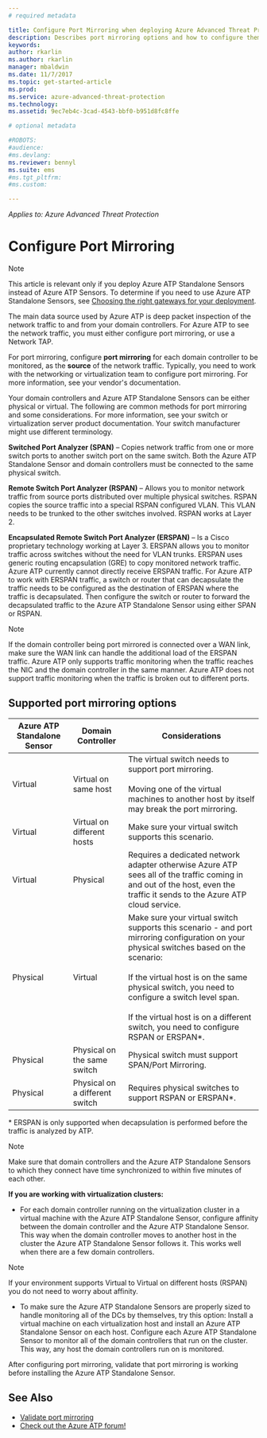 ```yaml
---
# required metadata

title: Configure Port Mirroring when deploying Azure Advanced Threat Protection | Microsoft Docs
description: Describes port mirroring options and how to configure them for ATP
keywords:
author: rkarlin
ms.author: rkarlin
manager: mbaldwin
ms.date: 11/7/2017
ms.topic: get-started-article
ms.prod:
ms.service: azure-advanced-threat-protection
ms.technology:
ms.assetid: 9ec7eb4c-3cad-4543-bbf0-b951d8fc8ffe

# optional metadata

#ROBOTS:
#audience:
#ms.devlang:
ms.reviewer: bennyl
ms.suite: ems
#ms.tgt_pltfrm:
#ms.custom:

---
```


*Applies to: Azure Advanced Threat Protection*



# Configure Port Mirroring
> [!NOTE] 
> This article is relevant only if you deploy Azure ATP Standalone Sensors instead of Azure ATP Sensors. To determine if you need to use Azure ATP Standalone Sensors, see [Choosing the right gateways for your deployment](ata-capacity-planning.md#choosing-the-right-gateway-type-for-your-deployment).
 
The main data source used by Azure ATP is deep packet inspection of the network traffic to and from your domain controllers. For Azure ATP to see the network traffic, you must either configure port mirroring, or use a Network TAP.

For port mirroring, configure **port mirroring** for each domain controller to be monitored, as the **source** of the network traffic. Typically, you need to work with the networking or virtualization team to configure port mirroring.
For more information, see your vendor's documentation.

Your domain controllers and Azure ATP Standalone Sensors can be either physical or virtual. The following are common methods for port mirroring and some considerations. For more information, see your switch or virtualization server product documentation. Your switch manufacturer might use different terminology.

**Switched Port Analyzer (SPAN)** – Copies network traffic from one or more switch ports to another switch port on the same switch. Both the Azure ATP Standalone Sensor and domain controllers must be connected to the same physical switch.

**Remote Switch Port Analyzer (RSPAN)**  – Allows you to monitor network traffic from source ports distributed over multiple physical switches. RSPAN copies the source traffic into a special RSPAN configured VLAN. This VLAN needs to be trunked to the other switches involved. RSPAN works at Layer 2.

**Encapsulated Remote Switch Port Analyzer (ERSPAN)** – Is a Cisco proprietary technology working at Layer 3. ERSPAN allows you to monitor traffic across switches without the need for VLAN trunks. ERSPAN uses generic routing encapsulation (GRE) to copy monitored network traffic. Azure ATP currently cannot directly receive ERSPAN traffic. For Azure ATP to work with ERSPAN traffic, a switch or router that can decapsulate the traffic needs to be configured as the destination of ERSPAN where the traffic is decapsulated. Then configure the switch or router to forward the decapsulated traffic to the Azure ATP Standalone Sensor using either SPAN or RSPAN.

> [!NOTE]
> If the domain controller being port mirrored is connected over a WAN link, make sure the WAN link can handle the additional load of the ERSPAN traffic.
> Azure ATP only supports traffic monitoring when the traffic reaches the NIC and the domain controller in the same manner. Azure ATP does not support traffic monitoring when the traffic is broken out to different ports.

## Supported port mirroring options

|Azure ATP Standalone Sensor|Domain Controller|Considerations|
|---------------|---------------------|------------------|
|Virtual|Virtual on same host|The virtual switch needs to support port mirroring.<br /><br />Moving one of the virtual machines to another host by itself may break the port mirroring.|
|Virtual|Virtual on different hosts|Make sure your virtual switch supports this scenario.|
|Virtual|Physical|Requires a dedicated network adapter otherwise Azure ATP sees all of the traffic coming in and out of the host, even the traffic it sends to the Azure ATP cloud service.|
|Physical|Virtual|Make sure your virtual switch supports this scenario - and port mirroring configuration on your physical switches based on the scenario:<br /><br />If the virtual host is on the same physical switch, you need to configure a switch level span.<br /><br />If the virtual host is on a different switch, you need to configure RSPAN or ERSPAN&#42;.|
|Physical|Physical on the same switch|Physical switch must support SPAN/Port Mirroring.|
|Physical|Physical on a different switch|Requires physical switches to support RSPAN or ERSPAN&#42;.|
&#42; ERSPAN is only supported when decapsulation is performed before the traffic is analyzed by ATP.

> [!NOTE]
> Make sure that domain controllers and the Azure ATP Standalone Sensors to which they connect have time synchronized to within five minutes of each other.

**If you are working with virtualization clusters:**

-   For each domain controller running on the virtualization cluster in a virtual machine with the Azure ATP Standalone Sensor,  configure affinity between the domain controller and the Azure ATP Standalone Sensor. This way when the domain controller moves to another host in the cluster the Azure ATP Standalone Sensor follows it. This works well when there are a few domain controllers.

 > [!NOTE]
 > If your environment supports Virtual to Virtual on different hosts (RSPAN) you do not need to worry about affinity.
 
-   To make sure the Azure ATP Standalone Sensors are properly sized to handle monitoring all of the DCs by themselves, try this option: Install a virtual machine on each virtualization host and install an Azure ATP Standalone Sensor on each host. Configure each Azure ATP Standalone Sensor to monitor all of the domain controllers  that run on the cluster. This way, any host the domain controllers run on is monitored.

After configuring port mirroring, validate that port mirroring is working before installing the Azure ATP Standalone Sensor.

## See Also
- [Validate port mirroring](validate-port-mirroring.md)
- [Check out the Azure ATP forum!](https://social.technet.microsoft.com/Forums/security/home?forum=mata)
